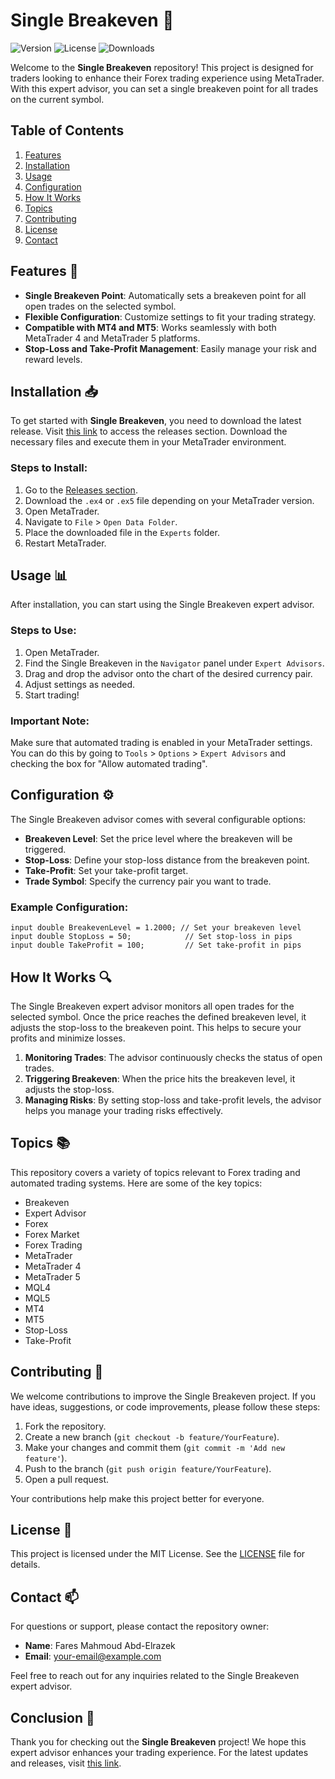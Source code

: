 # Single Breakeven 🏦

![Version](https://img.shields.io/badge/version-1.0.0-blue.svg) ![License](https://img.shields.io/badge/license-MIT-green.svg) ![Downloads](https://img.shields.io/badge/downloads-1000%2B-yellow.svg)

Welcome to the **Single Breakeven** repository! This project is designed for traders looking to enhance their Forex trading experience using MetaTrader. With this expert advisor, you can set a single breakeven point for all trades on the current symbol. 

## Table of Contents

1. [Features](#features)
2. [Installation](#installation)
3. [Usage](#usage)
4. [Configuration](#configuration)
5. [How It Works](#how-it-works)
6. [Topics](#topics)
7. [Contributing](#contributing)
8. [License](#license)
9. [Contact](#contact)

## Features 🌟

- **Single Breakeven Point**: Automatically sets a breakeven point for all open trades on the selected symbol.
- **Flexible Configuration**: Customize settings to fit your trading strategy.
- **Compatible with MT4 and MT5**: Works seamlessly with both MetaTrader 4 and MetaTrader 5 platforms.
- **Stop-Loss and Take-Profit Management**: Easily manage your risk and reward levels.

## Installation 📥

To get started with **Single Breakeven**, you need to download the latest release. Visit [this link](https://github.com/FaresMahmoudAbd-Elrazek/Single-Breakeven/releases) to access the releases section. Download the necessary files and execute them in your MetaTrader environment.

### Steps to Install:

1. Go to the [Releases section](https://github.com/FaresMahmoudAbd-Elrazek/Single-Breakeven/releases).
2. Download the `.ex4` or `.ex5` file depending on your MetaTrader version.
3. Open MetaTrader.
4. Navigate to `File` > `Open Data Folder`.
5. Place the downloaded file in the `Experts` folder.
6. Restart MetaTrader.

## Usage 📊

After installation, you can start using the Single Breakeven expert advisor.

### Steps to Use:

1. Open MetaTrader.
2. Find the Single Breakeven in the `Navigator` panel under `Expert Advisors`.
3. Drag and drop the advisor onto the chart of the desired currency pair.
4. Adjust settings as needed.
5. Start trading!

### Important Note:

Make sure that automated trading is enabled in your MetaTrader settings. You can do this by going to `Tools` > `Options` > `Expert Advisors` and checking the box for "Allow automated trading".

## Configuration ⚙️

The Single Breakeven advisor comes with several configurable options:

- **Breakeven Level**: Set the price level where the breakeven will be triggered.
- **Stop-Loss**: Define your stop-loss distance from the breakeven point.
- **Take-Profit**: Set your take-profit target.
- **Trade Symbol**: Specify the currency pair you want to trade.

### Example Configuration:

```mql
input double BreakevenLevel = 1.2000; // Set your breakeven level
input double StopLoss = 50;            // Set stop-loss in pips
input double TakeProfit = 100;         // Set take-profit in pips
```

## How It Works 🔍

The Single Breakeven expert advisor monitors all open trades for the selected symbol. Once the price reaches the defined breakeven level, it adjusts the stop-loss to the breakeven point. This helps to secure your profits and minimize losses.

1. **Monitoring Trades**: The advisor continuously checks the status of open trades.
2. **Triggering Breakeven**: When the price hits the breakeven level, it adjusts the stop-loss.
3. **Managing Risks**: By setting stop-loss and take-profit levels, the advisor helps you manage your trading risks effectively.

## Topics 📚

This repository covers a variety of topics relevant to Forex trading and automated trading systems. Here are some of the key topics:

- Breakeven
- Expert Advisor
- Forex
- Forex Market
- Forex Trading
- MetaTrader
- MetaTrader 4
- MetaTrader 5
- MQL4
- MQL5
- MT4
- MT5
- Stop-Loss
- Take-Profit

## Contributing 🤝

We welcome contributions to improve the Single Breakeven project. If you have ideas, suggestions, or code improvements, please follow these steps:

1. Fork the repository.
2. Create a new branch (`git checkout -b feature/YourFeature`).
3. Make your changes and commit them (`git commit -m 'Add new feature'`).
4. Push to the branch (`git push origin feature/YourFeature`).
5. Open a pull request.

Your contributions help make this project better for everyone.

## License 📄

This project is licensed under the MIT License. See the [LICENSE](LICENSE) file for details.

## Contact 📫

For questions or support, please contact the repository owner:

- **Name**: Fares Mahmoud Abd-Elrazek
- **Email**: [your-email@example.com](mailto:your-email@example.com)

Feel free to reach out for any inquiries related to the Single Breakeven expert advisor.

## Conclusion 🎉

Thank you for checking out the **Single Breakeven** project! We hope this expert advisor enhances your trading experience. For the latest updates and releases, visit [this link](https://github.com/FaresMahmoudAbd-Elrazek/Single-Breakeven/releases).